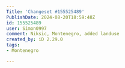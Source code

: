 ```yaml
---
Title: 'Changeset #155525489'
PublishDate: 2024-08-20T18:59:48Z
id: 155525489
user: Simon0997
comment: Niksic, Montenegro, added landuse
created_by: iD 2.29.0
tags:
- Montenegro

---
```

